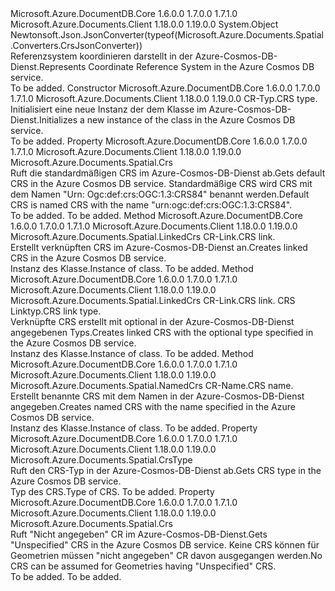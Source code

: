 <Type Name="Crs" FullName="Microsoft.Azure.Documents.Spatial.Crs">
  <TypeSignature Language="C#" Value="public abstract class Crs" />
  <TypeSignature Language="ILAsm" Value=".class public auto ansi abstract beforefieldinit Crs extends System.Object" />
  <TypeSignature Language="DocId" Value="T:Microsoft.Azure.Documents.Spatial.Crs" />
  <TypeSignature Language="VB.NET" Value="Public MustInherit Class Crs" />
  <TypeSignature Language="F#" Value="type Crs = class" />
  <AssemblyInfo>
    <AssemblyName>Microsoft.Azure.DocumentDB.Core</AssemblyName>
    <AssemblyVersion>1.6.0.0</AssemblyVersion>
    <AssemblyVersion>1.7.0.0</AssemblyVersion>
    <AssemblyVersion>1.7.1.0</AssemblyVersion>
  </AssemblyInfo>
  <AssemblyInfo>
    <AssemblyName>Microsoft.Azure.Documents.Client</AssemblyName>
    <AssemblyVersion>1.18.0.0</AssemblyVersion>
    <AssemblyVersion>1.19.0.0</AssemblyVersion>
  </AssemblyInfo>
  <Base>
    <BaseTypeName>System.Object</BaseTypeName>
  </Base>
  <Interfaces />
  <Attributes>
    <Attribute>
      <AttributeName>Newtonsoft.Json.JsonConverter(typeof(Microsoft.Azure.Documents.Spatial.Converters.CrsJsonConverter))</AttributeName>
    </Attribute>
  </Attributes>
  <Docs>
    <summary>
            <span data-ttu-id="3ad42-101">Referenzsystem koordinieren darstellt in der Azure-Cosmos-DB-Dienst.</span><span class="sxs-lookup"><span data-stu-id="3ad42-101">Represents Coordinate Reference System in the Azure Cosmos DB service.</span></span>
            </summary>
    <remarks>To be added.</remarks>
  </Docs>
  <Members>
    <Member MemberName=".ctor">
      <MemberSignature Language="C#" Value="protected Crs (Microsoft.Azure.Documents.Spatial.CrsType type);" />
      <MemberSignature Language="ILAsm" Value=".method familyhidebysig specialname rtspecialname instance void .ctor(valuetype Microsoft.Azure.Documents.Spatial.CrsType type) cil managed" />
      <MemberSignature Language="DocId" Value="M:Microsoft.Azure.Documents.Spatial.Crs.#ctor(Microsoft.Azure.Documents.Spatial.CrsType)" />
      <MemberSignature Language="VB.NET" Value="Protected Sub New (type As CrsType)" />
      <MemberSignature Language="F#" Value="new Microsoft.Azure.Documents.Spatial.Crs : Microsoft.Azure.Documents.Spatial.CrsType -&gt; Microsoft.Azure.Documents.Spatial.Crs" Usage="new Microsoft.Azure.Documents.Spatial.Crs type" />
      <MemberType>Constructor</MemberType>
      <AssemblyInfo>
        <AssemblyName>Microsoft.Azure.DocumentDB.Core</AssemblyName>
        <AssemblyVersion>1.6.0.0</AssemblyVersion>
        <AssemblyVersion>1.7.0.0</AssemblyVersion>
        <AssemblyVersion>1.7.1.0</AssemblyVersion>
      </AssemblyInfo>
      <AssemblyInfo>
        <AssemblyName>Microsoft.Azure.Documents.Client</AssemblyName>
        <AssemblyVersion>1.18.0.0</AssemblyVersion>
        <AssemblyVersion>1.19.0.0</AssemblyVersion>
      </AssemblyInfo>
      <Parameters>
        <Parameter Name="type" Type="Microsoft.Azure.Documents.Spatial.CrsType" />
      </Parameters>
      <Docs>
        <param name="type">
            <span data-ttu-id="3ad42-102">CR-Typ.</span><span class="sxs-lookup"><span data-stu-id="3ad42-102">CRS type.</span></span>
            </param>
        <summary>
            <span data-ttu-id="3ad42-103">Initialisiert eine neue Instanz der dem <see cref="T:Microsoft.Azure.Documents.Spatial.Crs" /> Klasse im Azure-Cosmos-DB-Dienst.</span><span class="sxs-lookup"><span data-stu-id="3ad42-103">Initializes a new instance of the <see cref="T:Microsoft.Azure.Documents.Spatial.Crs" /> class in the Azure Cosmos DB service.</span></span>
            </summary>
        <remarks>To be added.</remarks>
      </Docs>
    </Member>
    <Member MemberName="Default">
      <MemberSignature Language="C#" Value="public static Microsoft.Azure.Documents.Spatial.Crs Default { get; }" />
      <MemberSignature Language="ILAsm" Value=".property class Microsoft.Azure.Documents.Spatial.Crs Default" />
      <MemberSignature Language="DocId" Value="P:Microsoft.Azure.Documents.Spatial.Crs.Default" />
      <MemberSignature Language="VB.NET" Value="Public Shared ReadOnly Property Default As Crs" />
      <MemberSignature Language="F#" Value="member this.Default : Microsoft.Azure.Documents.Spatial.Crs" Usage="Microsoft.Azure.Documents.Spatial.Crs.Default" />
      <MemberType>Property</MemberType>
      <AssemblyInfo>
        <AssemblyName>Microsoft.Azure.DocumentDB.Core</AssemblyName>
        <AssemblyVersion>1.6.0.0</AssemblyVersion>
        <AssemblyVersion>1.7.0.0</AssemblyVersion>
        <AssemblyVersion>1.7.1.0</AssemblyVersion>
      </AssemblyInfo>
      <AssemblyInfo>
        <AssemblyName>Microsoft.Azure.Documents.Client</AssemblyName>
        <AssemblyVersion>1.18.0.0</AssemblyVersion>
        <AssemblyVersion>1.19.0.0</AssemblyVersion>
      </AssemblyInfo>
      <ReturnValue>
        <ReturnType>Microsoft.Azure.Documents.Spatial.Crs</ReturnType>
      </ReturnValue>
      <Docs>
        <summary>
            <span data-ttu-id="3ad42-104">Ruft die standardmäßigen CRS im Azure-Cosmos-DB-Dienst ab.</span><span class="sxs-lookup"><span data-stu-id="3ad42-104">Gets default CRS in the Azure Cosmos DB service.</span></span> <span data-ttu-id="3ad42-105">Standardmäßige CRS wird CRS mit dem Namen "Urn: Ogc:def:crs:OGC:1.3:CRS84" benannt werden.</span><span class="sxs-lookup"><span data-stu-id="3ad42-105">Default CRS is named CRS with the name "urn:ogc:def:crs:OGC:1.3:CRS84".</span></span>
            </summary>
        <value>To be added.</value>
        <remarks>To be added.</remarks>
      </Docs>
    </Member>
    <Member MemberName="Linked">
      <MemberSignature Language="C#" Value="public static Microsoft.Azure.Documents.Spatial.LinkedCrs Linked (string href);" />
      <MemberSignature Language="ILAsm" Value=".method public static hidebysig class Microsoft.Azure.Documents.Spatial.LinkedCrs Linked(string href) cil managed" />
      <MemberSignature Language="DocId" Value="M:Microsoft.Azure.Documents.Spatial.Crs.Linked(System.String)" />
      <MemberSignature Language="VB.NET" Value="Public Shared Function Linked (href As String) As LinkedCrs" />
      <MemberSignature Language="F#" Value="static member Linked : string -&gt; Microsoft.Azure.Documents.Spatial.LinkedCrs" Usage="Microsoft.Azure.Documents.Spatial.Crs.Linked href" />
      <MemberType>Method</MemberType>
      <AssemblyInfo>
        <AssemblyName>Microsoft.Azure.DocumentDB.Core</AssemblyName>
        <AssemblyVersion>1.6.0.0</AssemblyVersion>
        <AssemblyVersion>1.7.0.0</AssemblyVersion>
        <AssemblyVersion>1.7.1.0</AssemblyVersion>
      </AssemblyInfo>
      <AssemblyInfo>
        <AssemblyName>Microsoft.Azure.Documents.Client</AssemblyName>
        <AssemblyVersion>1.18.0.0</AssemblyVersion>
        <AssemblyVersion>1.19.0.0</AssemblyVersion>
      </AssemblyInfo>
      <ReturnValue>
        <ReturnType>Microsoft.Azure.Documents.Spatial.LinkedCrs</ReturnType>
      </ReturnValue>
      <Parameters>
        <Parameter Name="href" Type="System.String" />
      </Parameters>
      <Docs>
        <param name="href">
            <span data-ttu-id="3ad42-106">CR-Link.</span><span class="sxs-lookup"><span data-stu-id="3ad42-106">CRS link.</span></span>
            </param>
        <summary>
            <span data-ttu-id="3ad42-107">Erstellt verknüpften CRS im Azure-Cosmos-DB-Dienst an.</span><span class="sxs-lookup"><span data-stu-id="3ad42-107">Creates linked CRS in the Azure Cosmos DB service.</span></span>
            </summary>
        <returns>
            <span data-ttu-id="3ad42-108">Instanz des <see cref="T:Microsoft.Azure.Documents.Spatial.Crs" /> Klasse.</span><span class="sxs-lookup"><span data-stu-id="3ad42-108">Instance of <see cref="T:Microsoft.Azure.Documents.Spatial.Crs" /> class.</span></span>
            </returns>
        <remarks>To be added.</remarks>
      </Docs>
    </Member>
    <Member MemberName="Linked">
      <MemberSignature Language="C#" Value="public static Microsoft.Azure.Documents.Spatial.LinkedCrs Linked (string href, string type);" />
      <MemberSignature Language="ILAsm" Value=".method public static hidebysig class Microsoft.Azure.Documents.Spatial.LinkedCrs Linked(string href, string type) cil managed" />
      <MemberSignature Language="DocId" Value="M:Microsoft.Azure.Documents.Spatial.Crs.Linked(System.String,System.String)" />
      <MemberSignature Language="VB.NET" Value="Public Shared Function Linked (href As String, type As String) As LinkedCrs" />
      <MemberSignature Language="F#" Value="static member Linked : string * string -&gt; Microsoft.Azure.Documents.Spatial.LinkedCrs" Usage="Microsoft.Azure.Documents.Spatial.Crs.Linked (href, type)" />
      <MemberType>Method</MemberType>
      <AssemblyInfo>
        <AssemblyName>Microsoft.Azure.DocumentDB.Core</AssemblyName>
        <AssemblyVersion>1.6.0.0</AssemblyVersion>
        <AssemblyVersion>1.7.0.0</AssemblyVersion>
        <AssemblyVersion>1.7.1.0</AssemblyVersion>
      </AssemblyInfo>
      <AssemblyInfo>
        <AssemblyName>Microsoft.Azure.Documents.Client</AssemblyName>
        <AssemblyVersion>1.18.0.0</AssemblyVersion>
        <AssemblyVersion>1.19.0.0</AssemblyVersion>
      </AssemblyInfo>
      <ReturnValue>
        <ReturnType>Microsoft.Azure.Documents.Spatial.LinkedCrs</ReturnType>
      </ReturnValue>
      <Parameters>
        <Parameter Name="href" Type="System.String" />
        <Parameter Name="type" Type="System.String" />
      </Parameters>
      <Docs>
        <param name="href">
            <span data-ttu-id="3ad42-109">CR-Link.</span><span class="sxs-lookup"><span data-stu-id="3ad42-109">CRS link.</span></span>
            </param>
        <param name="type">
            <span data-ttu-id="3ad42-110">CRS Linktyp.</span><span class="sxs-lookup"><span data-stu-id="3ad42-110">CRS link type.</span></span>
            </param>
        <summary>
            <span data-ttu-id="3ad42-111">Verknüpfte CRS erstellt mit optional in der Azure-Cosmos-DB-Dienst angegebenen Typs.</span><span class="sxs-lookup"><span data-stu-id="3ad42-111">Creates linked CRS with the optional type specified in the Azure Cosmos DB service.</span></span>
            </summary>
        <returns>
            <span data-ttu-id="3ad42-112">Instanz des <see cref="T:Microsoft.Azure.Documents.Spatial.Crs" /> Klasse.</span><span class="sxs-lookup"><span data-stu-id="3ad42-112">Instance of <see cref="T:Microsoft.Azure.Documents.Spatial.Crs" /> class.</span></span>
            </returns>
        <remarks>To be added.</remarks>
      </Docs>
    </Member>
    <Member MemberName="Named">
      <MemberSignature Language="C#" Value="public static Microsoft.Azure.Documents.Spatial.NamedCrs Named (string name);" />
      <MemberSignature Language="ILAsm" Value=".method public static hidebysig class Microsoft.Azure.Documents.Spatial.NamedCrs Named(string name) cil managed" />
      <MemberSignature Language="DocId" Value="M:Microsoft.Azure.Documents.Spatial.Crs.Named(System.String)" />
      <MemberSignature Language="VB.NET" Value="Public Shared Function Named (name As String) As NamedCrs" />
      <MemberSignature Language="F#" Value="static member Named : string -&gt; Microsoft.Azure.Documents.Spatial.NamedCrs" Usage="Microsoft.Azure.Documents.Spatial.Crs.Named name" />
      <MemberType>Method</MemberType>
      <AssemblyInfo>
        <AssemblyName>Microsoft.Azure.DocumentDB.Core</AssemblyName>
        <AssemblyVersion>1.6.0.0</AssemblyVersion>
        <AssemblyVersion>1.7.0.0</AssemblyVersion>
        <AssemblyVersion>1.7.1.0</AssemblyVersion>
      </AssemblyInfo>
      <AssemblyInfo>
        <AssemblyName>Microsoft.Azure.Documents.Client</AssemblyName>
        <AssemblyVersion>1.18.0.0</AssemblyVersion>
        <AssemblyVersion>1.19.0.0</AssemblyVersion>
      </AssemblyInfo>
      <ReturnValue>
        <ReturnType>Microsoft.Azure.Documents.Spatial.NamedCrs</ReturnType>
      </ReturnValue>
      <Parameters>
        <Parameter Name="name" Type="System.String" />
      </Parameters>
      <Docs>
        <param name="name"><span data-ttu-id="3ad42-113">CR-Name.</span><span class="sxs-lookup"><span data-stu-id="3ad42-113">CRS name.</span></span></param>
        <summary>
            <span data-ttu-id="3ad42-114">Erstellt benannte CRS mit dem Namen in der Azure-Cosmos-DB-Dienst angegeben.</span><span class="sxs-lookup"><span data-stu-id="3ad42-114">Creates named CRS with the name specified in the Azure Cosmos DB service.</span></span>
            </summary>
        <returns><span data-ttu-id="3ad42-115">Instanz des <see cref="T:Microsoft.Azure.Documents.Spatial.Crs" /> Klasse.</span><span class="sxs-lookup"><span data-stu-id="3ad42-115">Instance of <see cref="T:Microsoft.Azure.Documents.Spatial.Crs" /> class.</span></span></returns>
        <remarks>To be added.</remarks>
      </Docs>
    </Member>
    <Member MemberName="Type">
      <MemberSignature Language="C#" Value="public Microsoft.Azure.Documents.Spatial.CrsType Type { get; }" />
      <MemberSignature Language="ILAsm" Value=".property instance valuetype Microsoft.Azure.Documents.Spatial.CrsType Type" />
      <MemberSignature Language="DocId" Value="P:Microsoft.Azure.Documents.Spatial.Crs.Type" />
      <MemberSignature Language="VB.NET" Value="Public ReadOnly Property Type As CrsType" />
      <MemberSignature Language="F#" Value="member this.Type : Microsoft.Azure.Documents.Spatial.CrsType" Usage="Microsoft.Azure.Documents.Spatial.Crs.Type" />
      <MemberType>Property</MemberType>
      <AssemblyInfo>
        <AssemblyName>Microsoft.Azure.DocumentDB.Core</AssemblyName>
        <AssemblyVersion>1.6.0.0</AssemblyVersion>
        <AssemblyVersion>1.7.0.0</AssemblyVersion>
        <AssemblyVersion>1.7.1.0</AssemblyVersion>
      </AssemblyInfo>
      <AssemblyInfo>
        <AssemblyName>Microsoft.Azure.Documents.Client</AssemblyName>
        <AssemblyVersion>1.18.0.0</AssemblyVersion>
        <AssemblyVersion>1.19.0.0</AssemblyVersion>
      </AssemblyInfo>
      <ReturnValue>
        <ReturnType>Microsoft.Azure.Documents.Spatial.CrsType</ReturnType>
      </ReturnValue>
      <Docs>
        <summary>
            <span data-ttu-id="3ad42-116">Ruft den CRS-Typ in der Azure-Cosmos-DB-Dienst ab.</span><span class="sxs-lookup"><span data-stu-id="3ad42-116">Gets CRS type in the Azure Cosmos DB service.</span></span>
            </summary>
        <value>
            <span data-ttu-id="3ad42-117">Typ des CRS.</span><span class="sxs-lookup"><span data-stu-id="3ad42-117">Type of CRS.</span></span>
            </value>
        <remarks>To be added.</remarks>
      </Docs>
    </Member>
    <Member MemberName="Unspecified">
      <MemberSignature Language="C#" Value="public static Microsoft.Azure.Documents.Spatial.Crs Unspecified { get; }" />
      <MemberSignature Language="ILAsm" Value=".property class Microsoft.Azure.Documents.Spatial.Crs Unspecified" />
      <MemberSignature Language="DocId" Value="P:Microsoft.Azure.Documents.Spatial.Crs.Unspecified" />
      <MemberSignature Language="VB.NET" Value="Public Shared ReadOnly Property Unspecified As Crs" />
      <MemberSignature Language="F#" Value="member this.Unspecified : Microsoft.Azure.Documents.Spatial.Crs" Usage="Microsoft.Azure.Documents.Spatial.Crs.Unspecified" />
      <MemberType>Property</MemberType>
      <AssemblyInfo>
        <AssemblyName>Microsoft.Azure.DocumentDB.Core</AssemblyName>
        <AssemblyVersion>1.6.0.0</AssemblyVersion>
        <AssemblyVersion>1.7.0.0</AssemblyVersion>
        <AssemblyVersion>1.7.1.0</AssemblyVersion>
      </AssemblyInfo>
      <AssemblyInfo>
        <AssemblyName>Microsoft.Azure.Documents.Client</AssemblyName>
        <AssemblyVersion>1.18.0.0</AssemblyVersion>
        <AssemblyVersion>1.19.0.0</AssemblyVersion>
      </AssemblyInfo>
      <ReturnValue>
        <ReturnType>Microsoft.Azure.Documents.Spatial.Crs</ReturnType>
      </ReturnValue>
      <Docs>
        <summary>
            <span data-ttu-id="3ad42-118">Ruft "Nicht angegeben" CR im Azure-Cosmos-DB-Dienst.</span><span class="sxs-lookup"><span data-stu-id="3ad42-118">Gets "Unspecified" CRS in the Azure Cosmos DB service.</span></span> <span data-ttu-id="3ad42-119">Keine CRS können für Geometrien müssen "nicht angegeben" CR davon ausgegangen werden.</span><span class="sxs-lookup"><span data-stu-id="3ad42-119">No CRS can be assumed for Geometries having "Unspecified" CRS.</span></span>
            </summary>
        <value>To be added.</value>
        <remarks>To be added.</remarks>
      </Docs>
    </Member>
  </Members>
</Type>